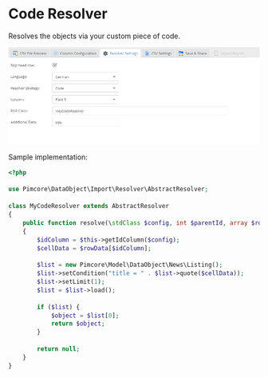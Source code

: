 # Code Resolver

Resolves the objects via your custom piece of code.

![Settings](../../../img/csvimport/code_resolver.png)

Sample implementation:

```php
<?php

use Pimcore\DataObject\Import\Resolver\AbstractResolver;

class MyCodeResolver extends AbstractResolver
{
    public function resolve(\stdClass $config, int $parentId, array $rowData)
    {
        $idColumn = $this->getIdColumn($config);
        $cellData = $rowData[$idColumn];

        $list = new Pimcore\Model\DataObject\News\Listing();
        $list->setCondition("title = " . $list->quote($cellData));
        $list->setLimit(1);
        $list = $list->load();

        if ($list) {
            $object = $list[0];
            return $object;
        }

        return null;
    }
}
```
